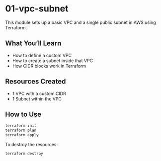 # 01-vpc-subnet

This module sets up a basic VPC and a single public subnet in AWS using Terraform.

## What You’ll Learn

- How to define a custom VPC
- How to create a subnet inside that VPC
- How CIDR blocks work in Terraform

## Resources Created

- 1 VPC with a custom CIDR
- 1 Subnet within the VPC

## How to Use

```bash
terraform init
terraform plan
terraform apply
```

To destroy the resources:

```bash
terraform destroy
```
